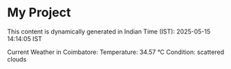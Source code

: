 # My Project

This content is dynamically generated in Indian Time (IST): 2025-05-15 14:14:05 IST


Current Weather in Coimbatore:
Temperature: 34.57 °C
Condition: scattered clouds
